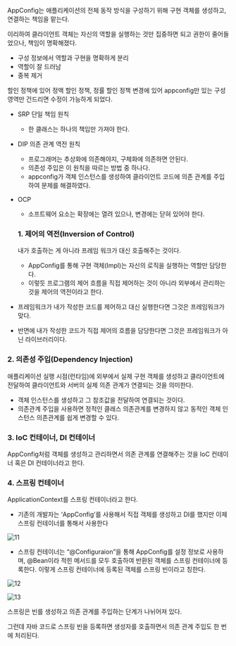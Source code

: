 AppConfig는 애플리케이션의 전체 동작 방식을 구성하기 위해 
구현 객체를 생성하고, 연결하는 책임을 맡는다. 

이리하여 클라이언트 객체는 자신의 역할을 실행하는 것만 집중하면 되고 권한이 줄어들었으나, 책임이 명확해졌다. 

- 구성 정보에서 역할과 구현을 명확하게 분리
- 역할이 잘 드러남
- 중복 제거

할인 정책에 있어 정액 할인 정책, 정률 할인 정책 변경에 있어 
appconfig만 있는 구성 영역만 건드리면 수정이 가능하게 되었다. 

- SRP 단일 책임 원칙
    - 한 클래스는 하나의 책임만 가져야 한다.

- DIP 의존 관계 역전 원칙
    - 프로그래머는 추상화에 의존해야지, 구체화에 의존하면 안된다.
    - 의존성 주입은 이 원칙을 따르는 방법 중 하나다.
    - appconfig가 객체 인스턴스를 생성하여 클라이언트 코드에 의존 관계를 주입하여 문제를 해결하였다.
    
- OCP
    - 소프트웨어 요소는 확장에는 열려 있으나, 변경에는 닫혀 있어야 한다.
    
    ### 1. 제어의 역전(Inversion of Control)
    내가 호출하는 게 아니라 프레임 워크가 대신 호출해주는 것이다.
    
    - AppConfig를 통해 구현 객체(Impl)는 자신의 로직을 실행하는 역할만 담당한다.
    - 이렇듯 프로그램의 제어 흐름을 직접 제어하는 것이 아니라 외부에서 관리하는 것을 제어의 역전이라고 한다.

- 프레임워크가 내가 작성한 코드를 제어하고 대신 실행한다면 그것은 프레임워크가 맞다.
- 반면에 내가 작성한 코드가 직접 제어의 흐름을 담당한다면 그것은 프레임워크가 아닌 라이브러리이다.

### 2. 의존성 주입(Dependency Injection)
애플리케이션 실행 시점(런타임)에 외부에서 실제 구현 객체를 생성하고 클라이언트에 전달하여 클라이언트와 서버의 실제 의존 관계가 연결되는 것을 의미한다.

- 객체 인스턴스를 생성하고 그 참조값을 전달하여 연결되는 것이다.
- 의존관계 주입을 사용하면 정적인 클래스 의존관계를 변경하지 않고 동적인 객체 인스턴스 의존관계를 쉽게 변경할 수 있다.

### 3. IoC 컨테이너, DI 컨테이너
AppConfig처럼 객체를 생성하고 관리하면서 의존 관계를 연결해주는 것을 IoC 컨테이너 혹은 DI 컨테이너라고 한다.

### 4. 스프링 컨테이너
ApplicationContext를 스프링 컨테이너라고 한다.

- 기존의 개발자는 ‘AppConfig’를 사용해서 직접 객체를 생성하고 DI를 했지만 이제 스프링 컨테이너를 통해서 사용한다

![11](https://user-images.githubusercontent.com/56379649/167175476-666ed3fd-1c79-48fe-84aa-fd8096644407.png)

- 스프링 컨테이너는 “@Configuraion”을 통해 AppConfig를 설정 정보로 사용하며, @Bean이라 적힌 메서드를 모두 호출하여 반환된 객체를 스프링 컨테이너에 등록한다. 이렇게 스프링 컨테이너에 등록된 객체를 스프링 빈이라고 칭한다.

![12](https://user-images.githubusercontent.com/56379649/167175531-b3f9a894-8dd8-4d41-9acf-e3dba0eb5f27.png)

![13](https://user-images.githubusercontent.com/56379649/167175566-d79ba6bd-3e3e-4086-8c7d-c1c5aea96a16.png)


스프링은 빈를 생성하고 의존 관계를 주입하는 단계가 나뉘어져 있다. 

그런데 자바 코드로 스프링 빈을 등록하면 생성자를 호출하면서 의존 관계 주입도 한 번에 처리된다.
